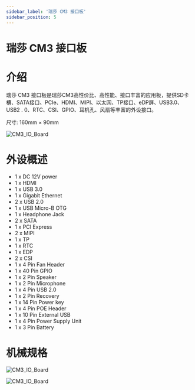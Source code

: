```yaml
---
sidebar_label: '瑞莎 CM3 接口板'
sidebar_position: 5
---
```


# 瑞莎 CM3 接口板

# 介绍

瑞莎 CM3 接口板是瑞莎CM3高性价比、高性能、接口丰富的应用板，提供SD卡槽、SATA接口、PCIe、HDMI、MIPI、以太网、TP接口、eDP屏、USB3.0、USB2 . 0、RTC、CSI、GPIO、耳机孔、风扇等丰富的外设接口。

尺寸: 160mm × 90mm

![CM3_IO_Board](/img/accessories/cm3-io-board/cm3-io-board.webp)

# 外设概述

- 1 x DC 12V power
- 1 x HDMI
- 1 x USB 3.0
- 1 x Gigabit Ethernet
- 2 x USB 2.0
- 1 x USB Micro-B OTG
- 1 x Headphone Jack
- 2 x SATA
- 1 x PCI Express
- 2 x MIPI 
- 1 x TP
- 1 x RTC
- 1 x EDP
- 2 x CSI
- 1 x 4 Pin Fan Header
- 1 x 40 Pin GPIO
- 1 x 2 Pin Speaker
- 1 x 2 Pin Microphone
- 1 x 4 Pin USB 2.0
- 1 x 2 Pin Recovery
- 1 x 14 Pin Power key
- 1 x 4 Pin POE Header
- 1 x 10 Pin External USB
- 1 x 4 Pin Power Supply Unit
- 1 x 3 Pin Battery

# 机械规格

![CM3_IO_Board](/img/accessories/cm3-io-board/cm3-io-top-specification.webp)

![CM3_IO_Board](/img/accessories/cm3-io-board/cm3-io-bottom-specification.webp)
